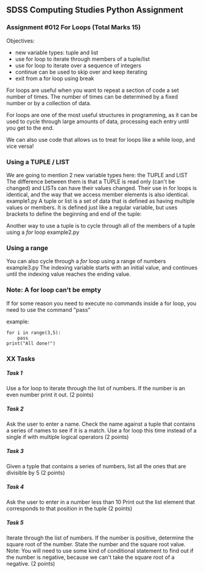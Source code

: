 ## SDSS Computing Studies Python Assignment
### Assignment #012 For Loops (Total Marks 15)

Objectives:
* new variable types: tuple and list
* use for loop to iterate through members of a tuple/list
* use for loop to iterate over a sequence of integers
* continue can be used to skip over and keep iterating
* exit from a for loop using break

For loops are useful when you want to repeat a section of code a set number of
times.  The number of times can be determined by a fixed number or by a collection
of data.

For loops are one of the most useful structures in programming, as it can be used
to cycle through large amounts of data, processing each entry until you get to the
end.

We can also use code that allows us to treat for loops like a while loop, and
vice versa!

### Using a TUPLE / LIST
We are going to mention 2 new variable types here: the TUPLE and LIST
The difference between them is that a TUPLE is read only (can't be changed) and LISTs can have their values changed.  Their use in for loops is identical, and the way that we access member elements is also identical.
example1.py
A tuple or list is a set of data that is defined as having multiple values or members.
It is defined just like a regular variable, but uses brackets to define the 
beginning and end of the tuple: 

Another way to use a tuple is to cycle through all of the members of a tuple 
using a *for* loop
example2.py

### Using a range
You can also cycle through a *for* loop using a range of numbers
example3.py
The indexing variable starts with an initial value, and continues until the
indexing value reaches the ending value.


### Note: A for loop can't be empty
If for some reason you need to execute no commands inside a for loop,
you need to use the command "pass"

example:
```
for i in range(3,5):
    pass
print("All done!")
```
### XX Tasks

##### Task 1
Use a for loop to iterate through the list of numbers.
If the number is an even number print it out.
(2 points) 

##### Task 2
Ask the user to enter a name.
Check the name against a tuple that contains a series of names to see if it is a match. Use a for loop this time instead of a single if with multiple
logical operators
(2 points)

##### Task 3
Given a typle that contains a series of numbers, list all the ones that are
divisible by 5
(2 points)

##### Task 4
Ask the user to enter in a number less than 10
Print out the list element that corresponds to that
position in the tuple
(2 points)

##### Task 5
Iterate through the list of numbers.
If the number is positive, determine the square root of the number.
State the number and the square root value.
Note: You will need to use some kind of conditional statement to find out if the number is negative, 
because we can't take the square root of a negative.
(2 points)
